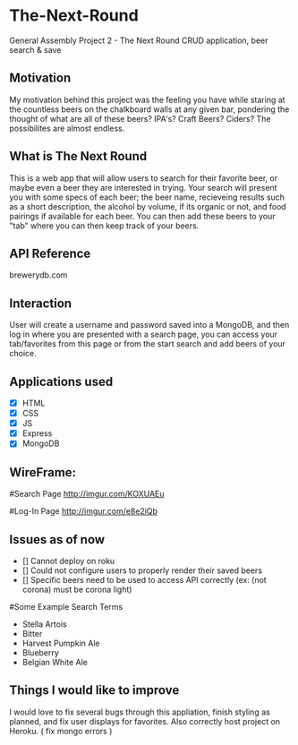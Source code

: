 # The-Next-Round
General Assembly Project 2 - The Next Round CRUD application, beer search &amp; save


## Motivation

My motivation behind this project was the feeling you have while staring at the countless beers on the chalkboard walls at any given bar,
pondering the thought of what are all of these beers? IPA's? Craft Beers? Ciders? The possibilites are almost endless. 



## What is The Next Round
This is a web app that will allow users to search for their favorite beer, or maybe even a beer they are interested in trying. Your search will present you with some specs of each beer; the beer name, recieveing results such as a short description, the alcohol by volume, if its organic or not, and food pairings if available for each beer. You can then add these beers to your "tab" where you can then keep track of your beers.

## API Reference

brewerydb.com

## Interaction
User will create a username and password saved into a MongoDB, and then log in where you are presented with a search page, you can access your tab/favorites from this page or from the start search and add beers of your choice.

## Applications used

- [x] HTML
- [x] CSS
- [x] JS
- [x] Express
- [x] MongoDB

## WireFrame:

#Search Page
http://imgur.com/KOXUAEu

#Log-In Page
http://imgur.com/e8e2iQb

## Issues as of now
- [] Cannot deploy on roku
- [] Could not configure users to properly render their saved beers
- [] Specific beers need to be used to access API correctly (ex: (not corona) must be corona light)

#Some Example Search Terms
- Stella Artois
- Bitter
- Harvest Pumpkin Ale
- Blueberry
- Belgian White Ale

## Things I would like to improve
I would love to fix several bugs through this appliation, finish styling as planned, and fix user displays for favorites. Also correctly host project on Heroku. ( fix mongo errors )


